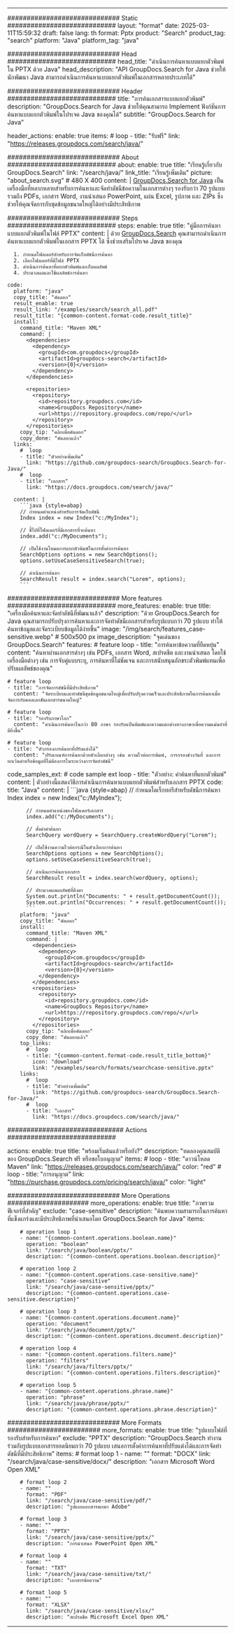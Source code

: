 
---
############################# Static ############################
layout: "format"
date:  2025-03-11T15:59:32
draft: false
lang: th
format: Pptx
product: "Search"
product_tag: "search"
platform: "Java"
platform_tag: "java"

############################# Head ############################
head_title: "ดำเนินการค้นหาแบบแยกตัวพิมพ์ใน PPTX ด้วย Java"
head_description: "API GroupDocs.Search for Java ช่วยให้นักพัฒนา Java สามารถดำเนินการค้นหาแบบแยกตัวพิมพ์ในเอกสารหลายประเภทได้"

############################# Header ############################
title: "การค้นเอกสารแบบแยกตัวพิมพ์" 
description: "GroupDocs.Search for Java ช่วยให้คุณสามารถ Implement ฟังก์ชันการค้นหาแบบแยกตัวพิมพ์ในโปรเจค Java ของคุณได้"
subtitle: "GroupDocs.Search for Java" 

header_actions:
  enable: true
  items:
    #  loop
    - title: "รับฟรี"
      link: "https://releases.groupdocs.com/search/java/"
      
############################# About ############################
about:
    enable: true
    title: "เรียนรู้เกี่ยวกับ GroupDocs.Search"
    link: "/search/java/"
    link_title: "เรียนรู้เพิ่มเติม"
    picture: "about_search.svg" # 480 X 400
    content: |
       [GroupDocs.Search for Java](/search/java/) เป็นเครื่องมือที่หลากหลายสำหรับการค้นหาและจัดทำดัชนีข้อความในเอกสารต่างๆ รองรับกว่า 70 รูปแบบรวมถึง PDFs, เอกสาร Word, งานนำเสนอ PowerPoint, แผ่น Excel, รูปภาพ และ ZIPs ซึ่งช่วยให้คุณจัดการกับชุดข้อมูลขนาดใหญ่ได้อย่างมีประสิทธิภาพ

############################# Steps ############################
steps:
    enable: true
    title: "คู่มือการค้นหาแบบแยกตัวพิมพ์ในไฟล์ PPTX"
    content: |
      ด้วย [GroupDocs.Search](/search/java/) คุณสามารถดำเนินการค้นหาแบบแยกตัวพิมพ์ในเอกสาร PPTX ได้ ซึ่งช่วยเสริมโปรเจค Java ของคุณ
      
      1. กำหนดโฟลเดอร์สำหรับการจัดเก็บดัชนีการค้นหา
      2. เลือกโฟลเดอร์ที่มีไฟล์ PPTX
      3. ดำเนินการค้นหาที่แยกตัวพิมพ์และเก็บผลลัพธ์
      4. ประมวลผลและใช้ผลลัพธ์การค้นหา
   
    code:
      platform: "java"
      copy_title: "คัดลอก"
      result_enable: true
      result_link: "/examples/search/search_all.pdf"
      result_title: "{common-content.format-code.result_title}"
      install:
        command_title: "Maven XML"
        command: |
          <dependencies>
            <dependency>
              <groupId>com.groupdocs</groupId>
              <artifactId>groupdocs-search</artifactId>
              <version>{0}</version>
            </dependency>
          </dependencies>

          <repositories>
            <repository>
              <id>repository.groupdocs.com</id>
              <name>GroupDocs Repository</name>
              <url>https://repository.groupdocs.com/repo/</url>
            </repository>
          </repositories>
        copy_tip: "คลิกเพื่อคัดลอก"
        copy_done: "คัดลอกแล้ว"
      links:
        #  loop
        - title: "ตัวอย่างเพิ่มเติม"
          link: "https://github.com/groupdocs-search/GroupDocs.Search-for-Java/"
        #  loop
        - title: "เอกสาร"
          link: "https://docs.groupdocs.com/search/java/"
          
      content: |
        ```java {style=abap}
        // กำหนดตำแหน่งสำหรับการจัดเก็บดัชนี
        Index index = new Index("c:/MyIndex");

        // ชี้ไปที่โฟลเดอร์ที่มีเอกสารที่จะค้นหา
        index.add("c:/MyDocuments");

        // เปิดใช้งานโหมดการแยกตัวพิมพ์ในการตั้งค่าการค้นหา
        SearchOptions options = new SearchOptions();
        options.setUseCaseSensitiveSearch(true);

        // ดำเนินการค้นหา
        SearchResult result = index.search("Lorem", options);
        ```            

############################# More features ############################
more_features:
  enable: true
  title: "เครื่องมือค้นหาและจัดทำดัชนีที่พัฒนาแล้ว"
  description: "ด้วย GroupDocs.Search for Java คุณสามารถปรับปรุงการค้นหาและการจัดทำดัชนีเอกสารสำหรับรูปแบบกว่า 70 รูปแบบ ทำให้ค้นหาข้อมูลและจัดระเบียบข้อมูลได้ง่ายขึ้น"
  image: "/img/search/features_case-sensitive.webp" # 500x500 px
  image_description: "จุดเด่นของ GroupDocs.Search"
  features:
    # feature loop
    - title: "การค้นหาข้อความที่ยืดหยุ่น"
      content: "ค้นหาผ่านเอกสารต่างๆ เช่น PDFs, เอกสาร Word, สเปรดชีต และงานนำเสนอ โดยใช้เครื่องมือต่างๆ เช่น การจับคู่แบบระบุ, การค้นหาที่ไม่ชัดเจน และการสนับสนุนอักขระตัวพิมพ์แทนเพื่อปรับผลลัพธ์ของคุณ"

    # feature loop
    - title: "การจัดการดัชนีที่มีประสิทธิภาพ"
      content: "จัดระเบียบและทำดัชนีชุดข้อมูลขนาดใหญ่เพื่อปรับปรุงความเร็วและประสิทธิภาพในการค้นหาเมื่อจัดการกับคอลเลกชันเอกสารขนาดใหญ่"

    # feature loop
    - title: "รองรับภาษาโลก"
      content: "ดำเนินการค้นหาในกว่า 80 ภาษา รองรับแป้นพิมพ์และความแตกต่างทางภาษาเพื่อความแม่นยำที่ดียิ่งขึ้น"

    # feature loop
    - title: "ตัวกรองการค้นหาที่ปรับแต่งได้"
      content: "ปรับเกณฑ์การค้นหาด้วยตัวเลือกต่างๆ เช่น ความไวต่อการพิมพ์, การกรองช่วงวันที่ และการยกเว้นคำหรือข้อมูลที่ไม่ต้องการในระหว่างการจัดทำดัชนี"
      
  code_samples_ext:
    # code sample ext loop
    - title: "ตัวอย่าง: คำค้นหาที่แยกตัวพิมพ์"
      content: |
        ตัวอย่างนี้แสดงวิธีการดำเนินการค้นหาแบบแยกตัวพิมพ์สำหรับเอกสาร PPTX
      code:
        title: "Java"
        content: |
          ```java {style=abap}
          // กำหนดไดเร็กทอรีสำหรับดัชนีการค้นหา
          Index index = new Index("c:/MyIndex");
              
          // กำหนดตำแหน่งของโฟลเดอร์เอกสาร
          index.add("c:/MyDocuments");

          // ตั้งค่าคำค้นหา
          SearchQuery wordQuery = SearchQuery.createWordQuery("Lorem");

          // เปิดใช้งานความไวต่อกรณีในตัวเลือกการค้นหา
          SearchOptions options = new SearchOptions();
          options.setUseCaseSensitiveSearch(true);

          // ดำเนินการค้นหาเอกสาร
          SearchResult result = index.search(wordQuery, options);
          
          // ประมวลผลผลลัพธ์ที่ดึงมา
          System.out.println("Documents: " + result.getDocumentCount());
          System.out.println("Occurrences: " + result.getDocumentCount());
          ```
        platform: "java"
        copy_title: "คัดลอก"
        install:
          command_title: "Maven XML"
          command: |
            <dependencies>
              <dependency>
                <groupId>com.groupdocs</groupId>
                <artifactId>groupdocs-search</artifactId>
                <version>{0}</version>
              </dependency>
            </dependencies>
            <repositories>
              <repository>
                <id>repository.groupdocs.com</id>
                <name>GroupDocs Repository</name>
                <url>https://repository.groupdocs.com/repo/</url>
              </repository>
            </repositories>
          copy_tip: "คลิกเพื่อคัดลอก"
          copy_done: "คัดลอกแล้ว"
        top_links:
          #  loop
          - title: "{common-content.format-code.result_title_bottom}"
            icon: "download"
            link: "/examples/search/formats/searchcase-sensitive.pptx"
        links:
          #  loop
          - title: "ตัวอย่างเพิ่มเติม"
            link: "https://github.com/groupdocs-search/GroupDocs.Search-for-Java/"
          #  loop
          - title: "เอกสาร"
            link: "https://docs.groupdocs.com/search/java/"
            

            


############################## Actions ############################

actions:
  enable: true
  title: "พร้อมเริ่มต้นแล้วหรือยัง?"
  description: "ทดลองคุณสมบัติของ GroupDocs.Search ฟรี หรือขอใบอนุญาต"
  items:
    #  loop
    - title: "ดาวน์โหลด Maven"
      link: "https://releases.groupdocs.com/search/java/"
      color: "red"
        #  loop
    - title: "การอนุญาต"
      link: "https://purchase.groupdocs.com/pricing/search/java/"
      color: "light"


############################# More Operations #####################
more_operations:
    enable: true
    title: "ภาพรวมฟีเจอร์ที่สำคัญ"
    exclude: "case-sensitive"
    description: "ค้นพบความสามารถในการค้นหาที่แข็งแกร่งและมีประสิทธิภาพที่นำเสนอโดย GroupDocs.Search for Java"
    items: 
          
        # operation loop 1
        - name: "{common-content.operations.boolean.name}"
          operation: "boolean"
          link: "/search/java/boolean/pptx/"
          description: "{common-content.operations.boolean.description}"

        # operation loop 2
        - name: "{common-content.operations.case-sensitive.name}"
          operation: "case-sensitive"
          link: "/search/java/case-sensitive/pptx/"
          description: "{common-content.operations.case-sensitive.description}"

        # operation loop 3
        - name: "{common-content.operations.document.name}"
          operation: "document"
          link: "/search/java/document/pptx/"
          description: "{common-content.operations.document.description}"

        # operation loop 4
        - name: "{common-content.operations.filters.name}"
          operation: "filters"
          link: "/search/java/filters/pptx/"
          description: "{common-content.operations.filters.description}"

        # operation loop 5
        - name: "{common-content.operations.phrase.name}"
          operation: "phrase"
          link: "/search/java/phrase/pptx/"
          description: "{common-content.operations.phrase.description}"
          
        
          
############################# More Formats ########################
more_formats:
    enable: true
    title: "รูปแบบไฟล์ที่รองรับสำหรับการค้นหา"
    exclude: "PPTX"
    description: "GroupDocs.Search ทำงานร่วมกับรูปแบบเอกสารยอดนิยมกว่า 70 รูปแบบ เสนอการตั้งค่าการค้นหาที่ปรับแต่งได้และการจัดทำดัชนีที่มีประสิทธิภาพ"
    items: 
        # format loop 1
        - name: ""
          format: "DOCX"
          link: "/search/java/case-sensitive/docx/"
          description: "เอกสาร Microsoft Word Open XML"
          
        # format loop 2
        - name: ""
          format: "PDF"
          link: "/search/java/case-sensitive/pdf/"
          description: "รูปแบบเอกสารพกพา Adobe"
          
        # format loop 3
        - name: ""
          format: "PPTX"
          link: "/search/java/case-sensitive/pptx/"
          description: "การนำเสนอ PowerPoint Open XML"

        # format loop 4
        - name: ""
          format: "TXT"
          link: "/search/java/case-sensitive/txt/"
          description: "เอกสารข้อความ"
          
        # format loop 5
        - name: ""
          format: "XLSX"
          link: "/search/java/case-sensitive/xlsx/"
          description: "สเปรดชีต Microsoft Excel Open XML"
  

---